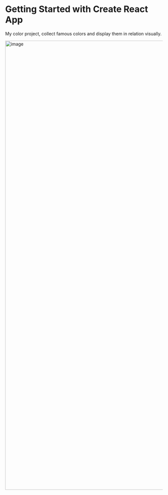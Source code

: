 # Getting Started with Create React App
My color project, collect famous colors and display them in relation visually.

<img width="1437" alt="image" src="https://user-images.githubusercontent.com/9623964/163728929-cf43a97a-7b7d-4d9d-8710-1e4d2f472ed2.png">
